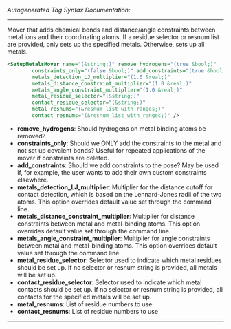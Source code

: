 <!-- THIS IS AN AUTOGENERATED FILE: Don't edit it directly, instead change the schema definition in the code itself. -->

_Autogenerated Tag Syntax Documentation:_

---
Mover that adds chemical bonds and distance/angle constraints between metal ions and their coordinating atoms. If a residue selector or resnum list are provided, only sets up the specified metals. Otherwise, sets up all metals.

```xml
<SetupMetalsMover name="(&string;)" remove_hydrogens="(true &bool;)"
        constraints_only="(false &bool;)" add_constraints="(true &bool;)"
        metals_detection_LJ_multiplier="(1.0 &real;)"
        metals_distance_constraint_multiplier="(1.0 &real;)"
        metals_angle_constraint_multiplier="(1.0 &real;)"
        metal_residue_selector="(&string;)"
        contact_residue_selector="(&string;)"
        metal_resnums="(&resnum_list_with_ranges;)"
        contact_resnums="(&resnum_list_with_ranges;)" />
```

-   **remove_hydrogens**: Should hydrogens on metal binding atoms be removed?
-   **constraints_only**: Should we ONLY add the constraints to the metal and not set up covalent bonds? Useful for repeated applications of the mover if constraints are deleted.
-   **add_constraints**: Should we add constraints to the pose? May be used if, for example, the user wants to add their own custom constraints elsewhere.
-   **metals_detection_LJ_multiplier**: Multiplier for the distance cutoff for contact detection, which is based on the Lennard-Jones radii of the two atoms. This option overrides default value set through the command line.
-   **metals_distance_constraint_multiplier**: Multiplier for distance constraints between metal and metal-binding atoms. This option overrides default value set through the command line.
-   **metals_angle_constraint_multiplier**: Multiplier for angle constraints between metal and metal-binding atoms. This option overrides default value set through the command line.
-   **metal_residue_selector**: Selector used to indicate which metal residues should be set up. If no selector or resnum string is provided, all metals will be set up.
-   **contact_residue_selector**: Selector used to indicate which metal contacts should be set up. If no selector or resnum string is provided, all contacts for the specified metals will be set up.
-   **metal_resnums**: List of residue numbers to use
-   **contact_resnums**: List of residue numbers to use

---
